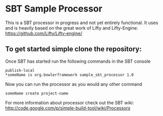 SBT Sample Processor
====================

This is a SBT processor in progress and not yet entirely functional. 
It uses and is heavily based on the great work of Lifty and Lifty-Engine: https://github.com/Lifty/Lifty-engine/

To get started simple clone the repository: 
-------------------------------------------

Once SBT has started run the following commands in the SBT console

<pre><code>publish-local
*someName is org.bowlerframework sample_sbt_processor 1.0
</code></pre>

Now you can run the processor as you would any other command

<pre><code>someName create project-name</code></pre>

For more information about processor check out the SBT wiki: http://code.google.com/p/simple-build-tool/wiki/Processors